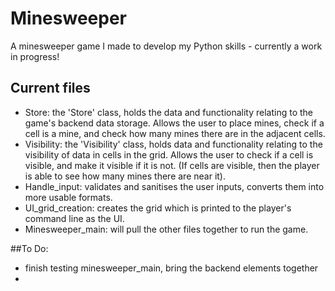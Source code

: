# Minesweeper

A minesweeper game I made to develop my Python skills - currently a work in progress!

## Current files
 - Store: the 'Store' class, holds the data and functionality relating to the game's backend data storage. Allows the user to place mines, check if a cell is a mine, and check how many mines there are in the adjacent cells.
 - Visibility: the 'Visibility' class, holds data and functionality relating to the visibility of data in cells in the grid. Allows the user to check if a cell is visible, and make it visible if it is not. (If cells are visible, then the player is able to see how many mines there are near it).
 - Handle_input: validates and sanitises the user inputs, converts them into more usable formats.
 - UI_grid_creation: creates the grid which is printed to the player's command line as the UI.
 - Minesweeper_main: will pull the other files together to run the game.

##To Do:
 - finish testing minesweeper_main, bring the  backend elements together
 - 
